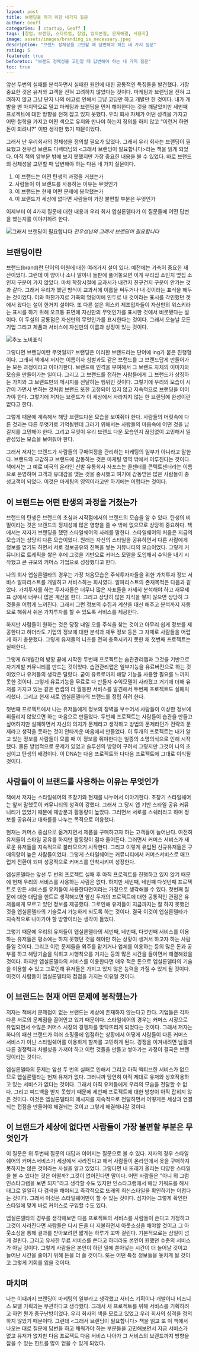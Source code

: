 ```yaml
---
layout: post
title: 브랜딩을 하기 위한 네가지 질문
author: Geoff
categories: [ startup, Geoff ]
tags: [창업, 브랜딩, 스타트업, 창업, 업의본질, 문제해결, 사용자]
image: assets/images/branding_is_necessary.jpeg
description: "브랜드 정체성을 고민할 때 답변해야 하는 네 가지 질문"
rating: 5
featured: true
beforetoc: "브랜드 정체성을 고민할 때 답변해야 하는 네 가지 질문"
toc: true
---
```


앞선 두번의 실패를 분석하면서 실패한 원인에 대한 공통적인 특징들을 발견했다. 가장 중요한 것은 유저와 고객을 전혀 고려하지 않았다는 것이다.  마케팅과 브랜딩을 전혀 고려하지 않고 그냥 단지 나의 에고로 인해서 그냥 코딩만 하고 개발만 한 것이다. 내가 개발을 맨 마지막으로 밀고 마케팅과 브랜딩을 먼저 해야한다는 것을 깨달았지만 세번째 프로젝트에 대한 방향을 전혀 잡고 있지 못했다. 우리 회사 자체가 어떤 성격을 가지고 어떤 철학을 가지고 어떤 색으로 유저와 만나야 하는지 정의를 하지 않고 "이런거 하면 돈이 되려나?" 이딴 생각만 했기 때문이었다. 

그래서 난 우리회사의 정체성을 정의할 필요가 있었다. 그래서 우리 회사는 브랜딩이 필요했고 전우성 브랜드 디렉터님의 &lt;그래서 브랜딩이 필요합니다&gt;라는 책을 읽게 되었다. 아직 책의 앞부분 밖에 보지 못했지만 가장 중요한 내용을 볼 수 있었다.  바로 브랜드의 정체성을 고민할 때 답변해야 하는 다음 네 가지 질문이다.

1. 이 브랜드는 어떤 탄생의 과정을 거쳤는가
2. 사람들이 이 브랜드를 사용하는 이유는 무엇인가
3. 이 브랜드는 현재 어떤 문제에 봉착했는가
4. 이 브랜드가 세상에 없다면 사람들이 가장 불편할 부분은 무엇인가

이제부터 이 4가지 질문에 대한 내용과 우리 회사 엡실론델타가 이 질문들에 어떤 답변을 했는지를 이야기하려 한다.

![그래서 브랜딩이 필요합니다](/assets/images/branding_is_necessary.jpeg)
*전우성님의 그래서 브랜딩이 필요합니다*

## 브랜딩이란
브랜드(brand)란 단어의 어원에 대한 여러가지 설이 있다. 예전에는 가축이 중요한 재산이었다. 그런데 이 양이나 소나 말이나 들판에 풀어놓으면 이게 우리집 소인지 옆집 소인지 구분이 가지 않았다. 마치 학창시절에 교과서가 내건지 친구건지 구분이 안가는 것과 같다. 그래서 우리가 했던 방식이 교과서에 이름을 써두거나 내 것이라는 표식을 해두는 것이었다. 이와 마찬가지로 가축의 엉덩이에 인두로 내 것이라는 표시를 각인했던 겟에서 왔다는 설이 한거지 설이다. 또 다른 설은 위스키 제조업자들이 자신만의 위스키라는 표시를 하기 위해 오크통 표면에 자신만의 무엇인가를 표시한 것에서 비롯됐다는 설이다. 이 두설의 공통점은 자신만의 무엇인가를 표시한다는 것이다. 그래서 오늘날 모든 기업 그리고 제품과 서비스에 자신만의 이름과 상징이 있는 것이다. 

![추노 노비표식](/assets/images/chuno.png)

그렇다면 브랜딩이란 무엇일까? 브랜딩은 이러한 브랜드라는 단어에 ing가 붙은 진행형이다. 그래서 책에서 저자는 이름이자 심벌과도 같은 브랜드를 그 브랜드답게 만들어가는 모든 과정이라고 이야기한다. 브랜드에 인격을 부여해서 그 브랜드 자체의 이미지와 모습을 만들어가는 일이다. 그리고 그 브랜드를 접하는 사람들에게 그 브랜드가 상징하는 가치와 그 브랜드만의 메시지를 전달하는 행위인 것이다. 그렇기에 우리의 모습이 시간이 가면서 변하는 것처럼 브랜드 또한 고정되어 있지 않고 지속적으로 브랜딩을 이어가야 한다. 그렇기에 저자는 브랜드가 이 세상에서 사라지지 않는 한 브랜딩에 완성이란 없다고 한다.

그렇게 때문에 계속해서 해당 브랜드다운 모습을 보여줘야 한다. 사람들의 머릿속에 다른 것과는 다른 무엇가로 기억될텐데 그러기 위해서는 사람들의 마음속에 어떤 것을 남길지를 고민해야 한다. 그리고 무엇이 우리 브랜드 다운 모습인지 끊임없이 고민해서 일관성있는 모습을 보여줘야 한다. 

그래서 저자는 브랜드가 사람들의 구매여정을 관리하는 마케팅의 일부가 아니라고 말한다. 브랜드와 교감하고 브랜드에 감동하는 것은 마케팅 영역 밖에서 이루진다는 것이다. 책에서는 그 예로 미국의 온라인 신발 유통회사 자포스는 콜센터를 콘텍트센터라는 이름으로 운영하며 고객과 유대감을 맺는 것을 중시했고 여기에 감동받은 많은 사람들이 충성고객이 되었다. 이것은 마케팅의 영역이라고만 하기에는 어렵다는 것이다.  
## 이 브랜드는 어떤 탄생의 과정을 거쳤는가
브랜드의 탄생은 브랜드의 초심과 시작점에서의 브랜드의 모습을 알 수 있다. 탄생의 비밀이라는 것은 브랜드의 정체성에 많은 영향을 줄 수 밖에 없으므로 상당히 중요하다.  책에서는 저자가 브랜딩을 했던 스타일쉐어의 사례를 말한다. 스타일쉐어의 처음은 지금의 모습과는 상당히 다른 모습이었다. 원래는 자신의 스타일을 공유하면서 다른 사람에게 정보를 얻기도 하면서 서로 정보공유와 친목을 쌓는 커뮤니티의 모습이었다. 그렇게 커뮤니티로 트레픽을 쌓은 후에 그것을 기반으로 커머스 모델을 도입해서 수익을 내기 시작했고 큰 규모의 커머스 기업으로 성장했다고 한다.

나의 회사 엡실론델타의 경우는 가장 처음모습은 주식투자자들을 위한 가치투자 정보 서비스  알파리스트를 개발하고 서비스하는 회사였다.  알파리스트의 존재목적은 다음과 같았다. 가치투자를 하는 투자자들은 너무나 많은 자표들을 자세히 분석해야 하고  재무제표 상에서 너무나 많은 계산을 한다. 그리고 상당히 많은 지식을 쌓지 않으면 상당히 그것들을 어렵게 느끼진다. 그래서 그런 정보의 수집과 계산을 대신 해주고 분석까지 자동으로 해줘서 쉬운 가치투자를 할 수 있도록 서비스를 제공한다.

하지만 사람들이 원하는 것은 당장 내일 오를 주식을 찾는 것이고 아무리 쉽게 정보를 제공한다고 하더라도 기업의 정보에 대한 분석과 재무 정보 등은 그 자체로 사람들을 어렵게 하기 충분했다. 그렇게 유저들의 니즈를 전혀 충족시키지 못한 채 첫번째 프로젝트는 실패한다. 

그렇게 6개월간의 방황 끝에 시작한 두번째 프로젝트는 습관관리앱과 그것을 기반으로 자기계발 커뮤니티를 만드는 것이었다. 습관관리앱은 일부기능을 유료버전으로 하는 것이었으나 유저들의 생각은 달랐다. 굳이 유료로까지 해당 기능을 사용할 필요를 느끼지 못한 것이다. 그렇게 유료기능을 무료로 다 만들자 수익모델이 사라졌고 거기에 더해 유저를 가지고 있는 같은 컨셉의 더 월등한 서비스를 발견해서 두번째 프로젝트도 실패처리했다. 그리고 현재 새로 엡실론델타의 브랜드를 정립 하려 한다.

첫번째 프로젝트에서 나는 유저들에게 정보의 장벽을 부수어서 사람들이 이상한 정보에 휘둘리지 않았으면 하는 마음으로 만들었다. 두번째 프로젝트는 사람들이 습관을 만들고 싶어하지만 실패하면서 자신의 의지가 문제라고 생각하고 방법의 문제라던가 전략의 문제라고 생각을 못하는 것이 안타까운 마음에서 만들었다. 이 두개의 프로젝트는 내가 알고 있는 정보를 사람들이 모를 때 이 정보를 줘야한다는 일종의 소명의식으로 인해 시작했다. 물론 방법적으로 문제가 있었고 솔루션의 방향이 구려서 그렇지만  그것이 나의 초심이고 탄생의 배경이다. 이 DNA는 다음 프로젝트와 다다음 프로젝트에 그대로 이식될 것이다.   
## 사람들이 이 브랜드를 사용하는 이유는 무엇인가
책에서 저자는 스타일쉐어의 초창기와 현재를 나누어서 이야기한다.  초창기 스타일쉐어는 앞서 말했듯이 커뮤니티의 성격이 강했다. 그래서 그 당시 앱 기반 스타일 공유 커뮤니티가 없었기 때문에 재방문과 활동량이 높았다. 그러면서 서로를 스쉐러라고 하며 정보를 공유하고 대화를를 나누는 목적으로 이융했다. 

현재는 커머스 중심으로 옮겨지면서 제품을 구매하고자 하는 고객들이 늘어난다. 여전히 유저들이 스타일 공유를 하지만 활동량이 점차 줄어든다. 그러면서 커머스 서비스가 새로운 유저들을 지속적으로 불러모으기 시작한다. 그리고 이렇게 유입된 신규유저들은 구매의향이 높은 사람들이었다. 그렇게 스타일쉐어는 커뮤니티에서 커머스서비스로 매끄럽게 전환이 되며 성공적으로 커머스를 안착시키며 성장한다.

엡실론델타는 앞선 두 번의 프로젝트 실패 후 아직 프로젝트를 진행하고 있지 않기 때문에 현재 우리의 서비스를 사용하는 사람은 없다. 하지만 세번째, 네번째 다섯번째 프로젝트로 만든 서비스를 유저들이 사용한다면이라는 가정으로 생각해볼 수 있다.  첫번째 질문에 대한 대답을 힌트로 생각해보면 앞선 두개의 프로젝트에 대한 공통적인 관점은 유저들에게 모르고 있던 정보를 제공했다. 그로인해 유저들이 지금까지는 잘 하지 못했던 것을 엡실론델타의 기술로서 가능하게 되도록 하는 것이다. 결국 이것이 엡실론델타가 지속적으로 나아가야 할 방향이라는 생각이 들었다. 

그렇기 때문에 우리의 유저들이 엡실론델타의 세번째, 네번째, 다섯번째 서비스를  이용하는 유저들은 평소에는 하지 못했던 것을 해야만 하는 상황이 생겨서 하고자 하는 사람들일 것이다. 그리고 이런 문제들을 외주를 맡기거나 업체를 이용하는 등의 많은 돈과 공부를 하고 해당기술을 익히고 시행착오를 거치는 등의 많은 시간을 들이면서 해결해왔을 것이다. 하지만 엡실론델타의 서비스를 이용한다면 매우 적은 돈으로 엡실론델타의 기술을 이용할 수 있고 그로인해 유저들은 가지고 있지 않은 능력을 가질 수 있게 될 것이다. 이것이 사람들이 엡실론델타와 접점을 가지는 이유일 것이다. 
## 이 브랜드는 현재 어떤 문제에 봉착했는가
저자는 책에서 문제점이 없는 브랜드는 세상에 존재하지 않는다고 한다.  기업들은 각자 다른 서로의 문제점을 끌어안고 있기 때문이다. 스타일쉐어의 경우는 커머스 시장으로 유입되면서 수많은 커머스 시장의 경쟁자를 맞닥뜨리게 되었다는 것이다. 그래서 저자는 하나의 패션 브랜드가 여러 쇼핑몰에 입점하는 상황에서 어떻게 사람들이 다른 커머스 서비스가 아닌 스타일쉐어를 이용하게 할까를 고민하게 된다. 경쟁을 이겨내려면 남들과 다른 경쟁력과 차별성을 가져야 하고 이런 것들을 만들고 쌓아가는 과정이 결국은 브랜딩이라는 것이다.

엡실론델타의 문제는 앞선 두 번의 실패로 인해서 그리고 아직 엑티브한 서비스가 없으므로 엡실론델타는 현재 유저가 없다. 그러니까 당연히  아직 제대로 유저와 상호작용하고 있는 서비스가 없다는 것이다. 그래서 아직 유저들에게 우리의 모습을 전달할 수 없다. 그리고 피드백을 받지 못했기 때문에 세번째 프로젝트에 대한 방향이 아직 잡히지 않은 것이다. 이것은 엡실론델타의 메시지를 지속적으로 전달하면서 어떻게든 세상과 연결되는 접점을 만들어야 해결되는 것이고 그렇게 해결해나갈 것이다.
## 이 브랜드가 세상에 없다면 사람들이 가장 불편할 부분은 무엇인가
이 질문은 위 두번째 질문의 대답과 이어지는 질문으로 볼 수 있다. 저자의 경우 스타일쉐어의 커머스서비스가 세상에서 사라진다고 해서 사람들이 온라인에서 옷을 구매하지 못하지는 않은 것이라는 사실을 알고 있었다. 그렇다면 내 또래가 올리는 다양한 스타일을 볼 수 있다는 것은 어떨까? 그것이 없어진다면 말이다. 어떤 사람들은 "아니 뭐 그럼 인스타그램을 보면 되지"라고 생각할 수도 있지만 인스타그램에서 해당 키워드를 해시태그로 일일히 다 검색을 해야되고 즉각적으로 또래의 최신스타일을 확인하기는 어렵다는 것이다. 그래서 이것은 스타일쉐어만이 할 수 있는 것이다. 심지어는 그렇게 확인한 스타일에 맞게 바로 커머스로 구입할 수도 있다.

엡실론델타의 경우를 생각해보면 다음 프로젝트의 서비스를 사람들이 쓴다고 가정하고 그것이 사라진다면 사람들은 다시 돈을 더 지불하면서 아웃소싱을 해야할 것이고 그 아웃소싱을 통해 결과를 받아보려면 짧게는 하루가 꼬박 걸린다. 기본적으로는 삼일이 넘게 걸린다. 그리고 유사한 무료 서비스를 쓴다고 하더라도 본인이 원했던 수준의 서비스가 아닐 것이다. 그렇게 사람들은 본인이 하던 일에 쏟아넣는 시간이 더 늘어날 것이고 늘어난 시간을 줄이기 위해 돈을 더 쓸 것이다. 또는 어떤 특정 정보들을 놓치게 될 것이고 그렇게 기회를 잃을 것이다.

## 마치며
나는 이때까지 브랜딩이 마케팅의 일부라고 생각했고 서비스 기획이나 개발이나 비즈니스 모델 기획과는 무관하다고 생각했다. 그래서 새 프로젝트를 위해 서비스를 기획하려고 하면 뭔가 중구난방이었다. 우리 회사의 색을 모르고 있었고 우리 회사의 셩격을 정의하지 않았기 때문이다. 그런데 &lt;그래서 브랜딩이 필요합니다&gt; 책을 읽고 또 이 책에서 나오는 대로 질문에 답변을 하고 채워가야 하는 부분들을 고민해보면서 지금 서비스가 없고 유저가 없지만 다음 프로젝트 다음 서비스 나아가 그 서비스의 브랜드까지 방향을 잡을 수 있는 힌트를 많이 얻을 수 있게 되었다.
